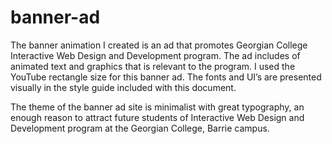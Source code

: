 banner-ad
=========

The banner animation I created is an ad that promotes Georgian College Interactive Web Design and Development program. The ad includes of animated text and graphics that is relevant to the program.  I used the YouTube rectangle size for this banner ad.  The fonts and UI’s are presented visually in the style guide included with this document.

The theme of the banner ad site is minimalist with great typography, an enough reason to attract future students of Interactive Web Design and Development program at the Georgian College, Barrie campus.
